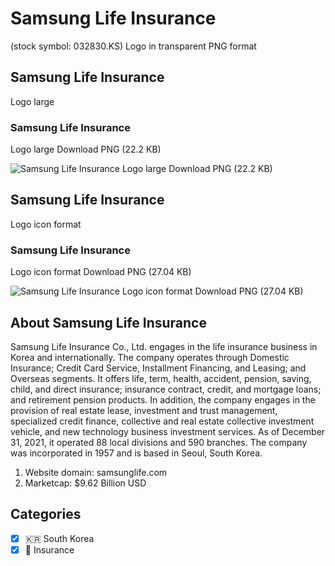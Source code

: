 # Samsung Life Insurance
 (stock symbol: 032830.KS) Logo in transparent PNG format

## Samsung Life Insurance
 Logo large

### Samsung Life Insurance
 Logo large Download PNG (22.2 KB)

![Samsung Life Insurance
 Logo large Download PNG (22.2 KB)](/img/orig/032830.KS_BIG-89c07d14.png)

## Samsung Life Insurance
 Logo icon format

### Samsung Life Insurance
 Logo icon format Download PNG (27.04 KB)

![Samsung Life Insurance
 Logo icon format Download PNG (27.04 KB)](/img/orig/032830.KS-5cbcde95.png)

## About Samsung Life Insurance


Samsung Life Insurance Co., Ltd. engages in the life insurance business in Korea and internationally. The company operates through Domestic Insurance; Credit Card Service, Installment Financing, and Leasing; and Overseas segments. It offers life, term, health, accident, pension, saving, child, and direct insurance; insurance contract, credit, and mortgage loans; and retirement pension products. In addition, the company engages in the provision of real estate lease, investment and trust management, specialized credit finance, collective and real estate collective investment vehicle, and new technology business investment services. As of December 31, 2021, it operated 88 local divisions and 590 branches. The company was incorporated in 1957 and is based in Seoul, South Korea.

1. Website domain: samsunglife.com
2. Marketcap: $9.62 Billion USD


## Categories
- [x] 🇰🇷 South Korea
- [x] 🏦 Insurance
